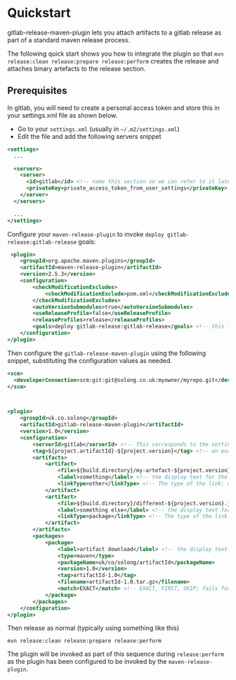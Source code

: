 # Quickstart

gitlab-release-maven-plugin lets you attach artifacts to a gitlab release as part of a standard maven release process.

The following quick start shows you how to integrate the plugin so that `mvn release:clean release:prepare release:perform` creates the release and attaches binary artefacts to the release section.

## Prerequisites
In gitlab, you will need to create a personal access token and store this in your settings.xml file as shown below.

 - Go to your `settings.xml` (usually in `~/.m2/settings.xml`)
 - Edit the file and add the following servers snippet

```xml
<settings>
  ...

  <servers>
    <server>
      <id>gitlab</id> <!-- name this section so we can refer to it later -->
      <privateKey>private_access_token_from_user_settings</privateKey>  <!-- personal access token, (not your password!) -->
    </server>
  </servers>

  ...
</settings>
```

Configure your `maven-release-plugin` to invoke `deploy gitlab-release:gitlab-release` goals:

```xml
 <plugin>
    <groupId>org.apache.maven.plugins</groupId>
    <artifactId>maven-release-plugin</artifactId>
    <version>2.5.3</version>
    <configuration>
        <checkModificationExcludes>
            <checkModificationExclude>pom.xml</checkModificationExclude>
        </checkModificationExcludes>
        <autoVersionSubmodules>true</autoVersionSubmodules>
        <useReleaseProfile>false</useReleaseProfile>
        <releaseProfiles>release</releaseProfiles>
        <goals>deploy gitlab-release:gitlab-release</goals> <!-- this is the important bit if you want to invoke gitlab-release plugin during mvn release:perform -->
    </configuration>
</plugin>
```

Then configure the `gitlab-release-maven-plugin` using the following snippet, substituting the configuration values as needed.

```xml
<scm>
  <developerConnection>scm:git:git@solong.co.uk:myowner/myrepo.git</developerConnection>
</scm>



<plugin>
    <groupId>uk.co.solong</groupId>
    <artifactId>gitlab-release-maven-plugin</artifactId>
    <version>1.0</version>
    <configuration>
        <serverId>gitlab</serverId> <!-- This corresponds to the settings.xml id (see above for a settings.xml snippet)-->
        <tag>${project.artifactId}-${project.version}</tag> <!-- an example tag format -->
        <artifacts>
            <artifact>
                <file>${build.directory}/my-artefact-${project.version}.jar</file>  <!-- the artifact to attach -->
                <label>something</label> <!-- the display text for the link -->
                <linkType>other</linkType> <!-- The type of the link: other, runbook, image, package. -->
            </artifact>
            <artifact>
                <file>${build.directory}/different-${project.version}.jar</file>  <!-- another artifact to attach -->
                <label>something else</label> <!-- the display text for the link -->
                <linkType>package</linkType> <!-- The type of the link: other, runbook, image, package. -->
            </artifact>
        </artifacts>
        <packages>
            <package>
                <label>artifact download</label> <!-- the display text for the link -->
                <type>maven</type>
                <packageName>uk/co/solong/artifactId</packageName>
                <version>1.0</version>
                <tag>artifactId-1.0</tag>
                <filename>artifactId-1.0.tar.gz</filename>
                <match>EXACT</match> <!-- EXACT, FIRST, SKIP; fails for anything other than a single exact match-->
            </package>
        </packages>
    </configuration>
</plugin>
```

Then release as normal (typically using something like this)

```
mvn release:clean release:prepare release:perform
```

The plugin will be invoked as part of this sequence during `release:perform` as the plugin has been configured to be invoked by the `maven-release-plugin`.

